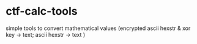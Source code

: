 # ctf-calc-tools
simple tools to convert mathematical values (encrypted ascii hexstr &amp; xor key -> text; ascii hexstr -> text )
